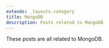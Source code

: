```yaml
---
extends: _layouts.category
title: MongoDB
description: Posts related to MongoDB
---
```


These posts are all related to MongoDB.
